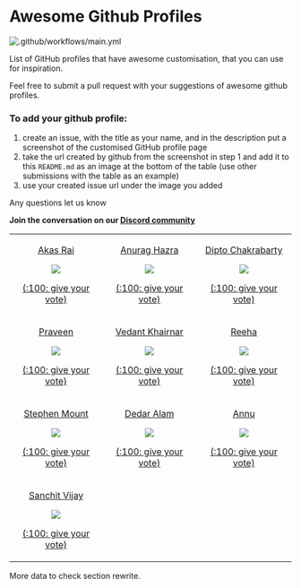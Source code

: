 # Awesome Github Profiles

![.github/workflows/main.yml](https://github.com/EddieJaoudeCommunity/awesome-github-profiles/workflows/.github/workflows/main.yml/badge.svg)

List of GitHub profiles that have awesome customisation, that you can use for inspiration.

Feel free to submit a pull request with your suggestions of awesome github profiles.

### To add your github profile:

1. create an issue, with the title as your name, and in the description put a screenshot of the customised GitHub profile page
2. take the url created by github from the screenshot in step 1 and add it to this `README.md` as an image at the bottom of the table (use other submissions with the table as an example)
3. use your created issue url under the image you added

Any questions let us know

**Join the conversation on our [Discord community](https://discord.com/invite/jZQs6Wu)**

<!--START_SECTION:data-section-->
<table width="100%"><tr><td align="center">
        <p><a href="https://github.com/akasrai">Akas Rai</a></p>
        <img src="https://user-images.githubusercontent.com/624760/88123456-d40df580-cbc2-11ea-9add-a7fc8675b243.png" />
        <p><a href="https://github.com/EddieJaoudeCommunity/awesome-github-profiles/issues/12">(:100: give your vote)</a></p>
    </td><td align="center">
        <p><a href="https://github.com/anuraghazra">Anurag Hazra</a></p>
        <img src="https://user-images.githubusercontent.com/624760/88123729-6adab200-cbc3-11ea-8d73-a190de560b3a.png" />
        <p><a href="https://github.com/EddieJaoudeCommunity/awesome-github-profiles/issues/13">(:100: give your vote)</a></p>
    </td><td align="center">
        <p><a href="https://github.com/diptochakrabarty">Dipto Chakrabarty</a></p>
        <img src="https://user-images.githubusercontent.com/624760/88163171-2d4d4780-cc0a-11ea-91fe-6fc7c37fc8d6.png" />
        <p><a href="https://github.com/EddieJaoudeCommunity/awesome-github-profiles/issues/14">(:100: give your vote)</a></p>
    </td></tr><tr><td align="center">
        <p><a href="https://github.com/praveenscience">Praveen</a></p>
        <img src="https://user-images.githubusercontent.com/624760/88163309-62599a00-cc0a-11ea-8f70-8a9fd17b8eed.png" />
        <p><a href="https://github.com/EddieJaoudeCommunity/awesome-github-profiles/issues/15">(:100: give your vote)</a></p>
    </td><td align="center">
        <p><a href="https://github.com/VedantKhairnar">Vedant Khairnar</a></p>
        <img src="https://user-images.githubusercontent.com/624760/88165360-7b177f00-cc0d-11ea-804a-776639dcca29.png" />
        <p><a href="https://github.com/EddieJaoudeCommunity/awesome-github-profiles/issues/18">(:100: give your vote)</a></p>
    </td><td align="center">
        <p><a href="https://github.com/syedareehaquasar">Reeha</a></p>
        <img src="https://user-images.githubusercontent.com/624760/88165225-473c5980-cc0d-11ea-936d-3c3daa24a536.png" />
        <p><a href="https://github.com/EddieJaoudeCommunity/awesome-github-profiles/issues/17">(:100: give your vote)</a></p>
    </td></tr><tr><td align="center">
        <p><a href="https://github.com/stemount">Stephen Mount</a></p>
        <img src="https://user-images.githubusercontent.com/624760/88265731-e91f7d00-ccc5-11ea-99c5-c68434be9d26.png" />
        <p><a href="https://github.com/EddieJaoudeCommunity/awesome-github-profiles/issues/20">(:100: give your vote)</a></p>
    </td><td align="center">
        <p><a href="https://github.com/devded">Dedar Alam</a></p>
        <img src="https://user-images.githubusercontent.com/624760/88265854-1f5cfc80-ccc6-11ea-8951-1acfd99eb8d2.png" />
        <p><a href="https://github.com/EddieJaoudeCommunity/awesome-github-profiles/issues/21">(:100: give your vote)</a></p>
    </td><td align="center">
        <p><a href="https://github.com/annu12340">Annu</a></p>
        <img src="https://user-images.githubusercontent.com/624760/88266719-92b33e00-ccc7-11ea-9b40-d77fa96dcd4f.png" />
        <p><a href="https://github.com/EddieJaoudeCommunity/awesome-github-profiles/issues/22">(:100: give your vote)</a></p>
    </td></tr><tr><td align="center">
        <p><a href="https://github.com/sanchitvj">Sanchit Vijay</a></p>
        <img src="https://user-images.githubusercontent.com/624760/88266811-c1311900-ccc7-11ea-8863-efa1664b45fd.png" />
        <p><a href="https://github.com/EddieJaoudeCommunity/awesome-github-profiles/issues/23">(:100: give your vote)</a></p>
    </td><td></td><td></td></tr></table>
<!--END_SECTION:data-section-->

More data to check section rewrite.
